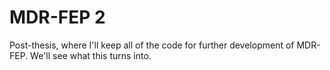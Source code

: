 # MDR-FEP 2

Post-thesis, where I'll keep all of the code for further development of MDR-FEP. We'll see what this turns into.
